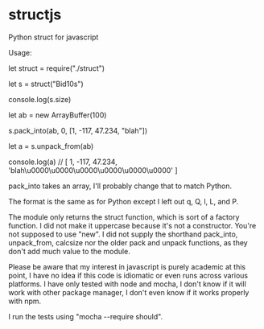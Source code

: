 # structjs
Python struct for javascript

Usage:


let struct = require("./struct")

let s = struct("Bid10s")

console.log(s.size)

let ab = new ArrayBuffer(100)

s.pack_into(ab, 0, [1, -117, 47.234, "blah"])

let a = s.unpack_from(ab)

console.log(a) // [ 1, -117, 47.234, 'blah\u0000\u0000\u0000\u0000\u0000\u0000' ]


pack_into takes an array, I'll probably change that to match Python.

The format is the same as for Python except I left out q, Q, l, L, and P.

The module only returns the struct function, which is sort of a factory function.
I did not make it uppercase because it's not a constructor.
You're not supposed to use "new".
I did not supply the shorthand pack_into, unpack_from, calcsize nor the older
pack and unpack functions, as they don't add much value to the module.

Please be aware that my interest in javascript is purely academic at this point,
I have no idea if this code is idiomatic or even runs across various platforms.
I have only tested with node and mocha, I don't know if it will work with other
package manager, I don't even know if it works properly with npm.

I run the tests using "mocha --require should".
